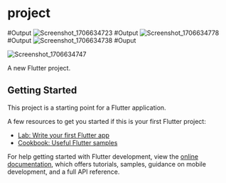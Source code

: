 # project

#Output
![Screenshot_1706634723](https://github.com/Nameera1511/MusicApp/assets/107801578/70cdfeb5-6429-48c1-9443-c1e3a0874d53)
#Output
![Screenshot_1706634778](https://github.com/Nameera1511/MusicApp/assets/107801578/eb8dfcf0-b592-47ce-8d0f-b3add95dcc53)
#Output
![Screenshot_1706634738](https://github.com/Nameera1511/MusicApp/assets/107801578/565a15b4-2484-414a-8622-612d5ab7c9f2)
#Ouput

![Screenshot_1706634747](https://github.com/Nameera1511/MusicApp/assets/107801578/fe13e04c-fe5e-40fd-9e1b-103542d00108)




A new Flutter project.


## Getting Started

This project is a starting point for a Flutter application.

A few resources to get you started if this is your first Flutter project:

- [Lab: Write your first Flutter app](https://docs.flutter.dev/get-started/codelab)
- [Cookbook: Useful Flutter samples](https://docs.flutter.dev/cookbook)

For help getting started with Flutter development, view the
[online documentation](https://docs.flutter.dev/), which offers tutorials,
samples, guidance on mobile development, and a full API reference.





